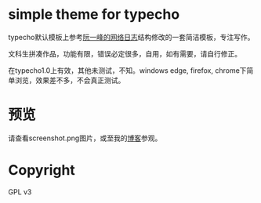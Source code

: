# simple theme for typecho

typecho默认模板上参考[阮一峰的网络日志](http://www.ruanyifeng.com/blog/)结构修改的一套简洁模板，专注写作。

文科生拼凑作品，功能有限，错误必定很多，自用，如有需要，请自行修正。

在typecho1.0上有效，其他未测试，不知。windows edge, firefox, chrome下简单浏览，效果差不多，不会真正测试。

# 预览

请查看screenshot.png图片，或至我的[博客](https://lubannong.com)参观。

# Copyright

GPL v3
